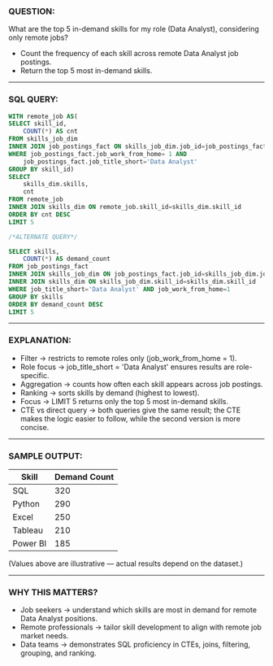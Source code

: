 ### QUESTION:
What are the top 5 in-demand skills for my role (Data Analyst), considering only remote jobs?
- Count the frequency of each skill across remote Data Analyst job postings.
- Return the top 5 most in-demand skills.
--- 
### SQL QUERY:
```sql
WITH remote_job AS(
SELECT skill_id,
    COUNT(*) AS cnt
FROM skills_job_dim
INNER JOIN job_postings_fact ON skills_job_dim.job_id=job_postings_fact.job_id
WHERE job_postings_fact.job_work_from_home= 1 AND
    job_postings_fact.job_title_short='Data Analyst'
GROUP BY skill_id)
SELECT
    skills_dim.skills,
    cnt
FROM remote_job
INNER JOIN skills_dim ON remote_job.skill_id=skills_dim.skill_id
ORDER BY cnt DESC
LIMIT 5

/*ALTERNATE QUERY*/

SELECT skills,
    COUNT(*) AS demand_count
FROM job_postings_fact
INNER JOIN skills_job_dim ON job_postings_fact.job_id=skills_job_dim.job_id
INNER JOIN skills_dim ON skills_job_dim.skill_id=skills_dim.skill_id
WHERE job_title_short='Data Analyst' AND job_work_from_home=1
GROUP BY skills
ORDER BY demand_count DESC
LIMIT 5

```
--- 
### EXPLANATION:
- Filter → restricts to remote roles only (job_work_from_home = 1).
- Role focus → job_title_short = 'Data Analyst' ensures results are role-specific.
- Aggregation → counts how often each skill appears across job postings.
- Ranking → sorts skills by demand (highest to lowest).
- Focus → LIMIT 5 returns only the top 5 most in-demand skills.
- CTE vs direct query → both queries give the same result; the CTE makes the logic easier to follow, while the second version is more concise.

--- 
### SAMPLE OUTPUT:
| Skill    | Demand Count |
|----------|--------------|
| SQL      | 320          |
| Python   | 290          |
| Excel    | 250          |
| Tableau  | 210          |
| Power BI | 185          |

(Values above are illustrative — actual results depend on the dataset.)

--- 
### WHY THIS MATTERS?
- Job seekers → understand which skills are most in demand for remote Data Analyst positions.
- Remote professionals → tailor skill development to align with remote job market needs.
- Data teams → demonstrates SQL proficiency in CTEs, joins, filtering, grouping, and ranking.